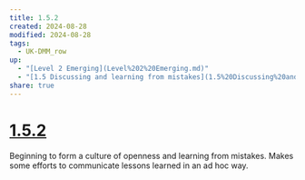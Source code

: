 ```yaml
---
title: 1.5.2
created: 2024-08-28
modified: 2024-08-28
tags:
  - UK-DMM_row
up:
  - "[Level 2 Emerging](Level%202%20Emerging.md)"
  - "[1.5 Discussing and learning from mistakes](1.5%20Discussing%20and%20learning%20from%20mistakes.md)"
share: true
---
```

# [1.5.2](1.5.2.md)

Beginning to form a culture of openness and learning from mistakes. Makes some efforts to communicate lessons learned in an ad hoc way.
